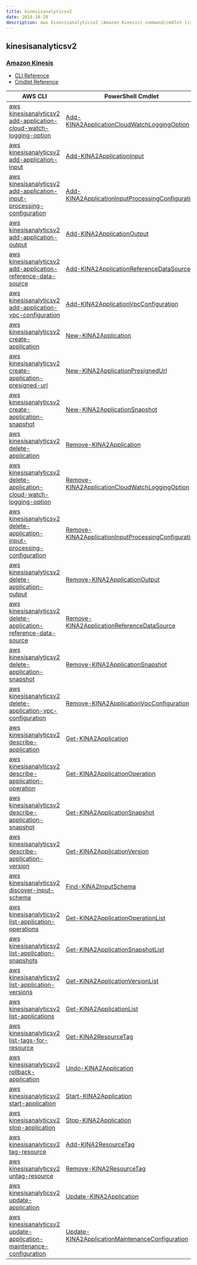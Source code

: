 ```yaml
---
title: kinesisanalyticsv2
date: 2024-10-20
description: aws kinesisanalyticsv2 (Amazon Kinesis) command/cmdlet list.
---
```


## kinesisanalyticsv2

### [Amazon Kinesis](https://aws.amazon.com/kinesis/)

* [CLI Reference](https://awscli.amazonaws.com/v2/documentation/api/latest/reference/kinesisanalyticsv2/index.html)
* [Cmdlet Reference](https://docs.aws.amazon.com/powershell/latest/reference/items/Amazon_Kinesis_Analytics_(v2)_cmdlets.html)

|AWS CLI|PowerShell Cmdlet|
|----|----|
|[aws kinesisanalyticsv2 add-application-cloud-watch-logging-option](https://awscli.amazonaws.com/v2/documentation/api/latest/reference/kinesisanalyticsv2/add-application-cloud-watch-logging-option.html)|[Add-KINA2ApplicationCloudWatchLoggingOption](https://docs.aws.amazon.com/powershell/latest/reference/items/Add-KINA2ApplicationCloudWatchLoggingOption.html)|
|[aws kinesisanalyticsv2 add-application-input](https://awscli.amazonaws.com/v2/documentation/api/latest/reference/kinesisanalyticsv2/add-application-input.html)|[Add-KINA2ApplicationInput](https://docs.aws.amazon.com/powershell/latest/reference/items/Add-KINA2ApplicationInput.html)|
|[aws kinesisanalyticsv2 add-application-input-processing-configuration](https://awscli.amazonaws.com/v2/documentation/api/latest/reference/kinesisanalyticsv2/add-application-input-processing-configuration.html)|[Add-KINA2ApplicationInputProcessingConfiguration](https://docs.aws.amazon.com/powershell/latest/reference/items/Add-KINA2ApplicationInputProcessingConfiguration.html)|
|[aws kinesisanalyticsv2 add-application-output](https://awscli.amazonaws.com/v2/documentation/api/latest/reference/kinesisanalyticsv2/add-application-output.html)|[Add-KINA2ApplicationOutput](https://docs.aws.amazon.com/powershell/latest/reference/items/Add-KINA2ApplicationOutput.html)|
|[aws kinesisanalyticsv2 add-application-reference-data-source](https://awscli.amazonaws.com/v2/documentation/api/latest/reference/kinesisanalyticsv2/add-application-reference-data-source.html)|[Add-KINA2ApplicationReferenceDataSource](https://docs.aws.amazon.com/powershell/latest/reference/items/Add-KINA2ApplicationReferenceDataSource.html)|
|[aws kinesisanalyticsv2 add-application-vpc-configuration](https://awscli.amazonaws.com/v2/documentation/api/latest/reference/kinesisanalyticsv2/add-application-vpc-configuration.html)|[Add-KINA2ApplicationVpcConfiguration](https://docs.aws.amazon.com/powershell/latest/reference/items/Add-KINA2ApplicationVpcConfiguration.html)|
|[aws kinesisanalyticsv2 create-application](https://awscli.amazonaws.com/v2/documentation/api/latest/reference/kinesisanalyticsv2/create-application.html)|[New-KINA2Application](https://docs.aws.amazon.com/powershell/latest/reference/items/New-KINA2Application.html)|
|[aws kinesisanalyticsv2 create-application-presigned-url](https://awscli.amazonaws.com/v2/documentation/api/latest/reference/kinesisanalyticsv2/create-application-presigned-url.html)|[New-KINA2ApplicationPresignedUrl](https://docs.aws.amazon.com/powershell/latest/reference/items/New-KINA2ApplicationPresignedUrl.html)|
|[aws kinesisanalyticsv2 create-application-snapshot](https://awscli.amazonaws.com/v2/documentation/api/latest/reference/kinesisanalyticsv2/create-application-snapshot.html)|[New-KINA2ApplicationSnapshot](https://docs.aws.amazon.com/powershell/latest/reference/items/New-KINA2ApplicationSnapshot.html)|
|[aws kinesisanalyticsv2 delete-application](https://awscli.amazonaws.com/v2/documentation/api/latest/reference/kinesisanalyticsv2/delete-application.html)|[Remove-KINA2Application](https://docs.aws.amazon.com/powershell/latest/reference/items/Remove-KINA2Application.html)|
|[aws kinesisanalyticsv2 delete-application-cloud-watch-logging-option](https://awscli.amazonaws.com/v2/documentation/api/latest/reference/kinesisanalyticsv2/delete-application-cloud-watch-logging-option.html)|[Remove-KINA2ApplicationCloudWatchLoggingOption](https://docs.aws.amazon.com/powershell/latest/reference/items/Remove-KINA2ApplicationCloudWatchLoggingOption.html)|
|[aws kinesisanalyticsv2 delete-application-input-processing-configuration](https://awscli.amazonaws.com/v2/documentation/api/latest/reference/kinesisanalyticsv2/delete-application-input-processing-configuration.html)|[Remove-KINA2ApplicationInputProcessingConfiguration](https://docs.aws.amazon.com/powershell/latest/reference/items/Remove-KINA2ApplicationInputProcessingConfiguration.html)|
|[aws kinesisanalyticsv2 delete-application-output](https://awscli.amazonaws.com/v2/documentation/api/latest/reference/kinesisanalyticsv2/delete-application-output.html)|[Remove-KINA2ApplicationOutput](https://docs.aws.amazon.com/powershell/latest/reference/items/Remove-KINA2ApplicationOutput.html)|
|[aws kinesisanalyticsv2 delete-application-reference-data-source](https://awscli.amazonaws.com/v2/documentation/api/latest/reference/kinesisanalyticsv2/delete-application-reference-data-source.html)|[Remove-KINA2ApplicationReferenceDataSource](https://docs.aws.amazon.com/powershell/latest/reference/items/Remove-KINA2ApplicationReferenceDataSource.html)|
|[aws kinesisanalyticsv2 delete-application-snapshot](https://awscli.amazonaws.com/v2/documentation/api/latest/reference/kinesisanalyticsv2/delete-application-snapshot.html)|[Remove-KINA2ApplicationSnapshot](https://docs.aws.amazon.com/powershell/latest/reference/items/Remove-KINA2ApplicationSnapshot.html)|
|[aws kinesisanalyticsv2 delete-application-vpc-configuration](https://awscli.amazonaws.com/v2/documentation/api/latest/reference/kinesisanalyticsv2/delete-application-vpc-configuration.html)|[Remove-KINA2ApplicationVpcConfiguration](https://docs.aws.amazon.com/powershell/latest/reference/items/Remove-KINA2ApplicationVpcConfiguration.html)|
|[aws kinesisanalyticsv2 describe-application](https://awscli.amazonaws.com/v2/documentation/api/latest/reference/kinesisanalyticsv2/describe-application.html)|[Get-KINA2Application](https://docs.aws.amazon.com/powershell/latest/reference/items/Get-KINA2Application.html)|
|[aws kinesisanalyticsv2 describe-application-operation](https://awscli.amazonaws.com/v2/documentation/api/latest/reference/kinesisanalyticsv2/describe-application-operation.html)|[Get-KINA2ApplicationOperation](https://docs.aws.amazon.com/powershell/latest/reference/items/Get-KINA2ApplicationOperation.html)|
|[aws kinesisanalyticsv2 describe-application-snapshot](https://awscli.amazonaws.com/v2/documentation/api/latest/reference/kinesisanalyticsv2/describe-application-snapshot.html)|[Get-KINA2ApplicationSnapshot](https://docs.aws.amazon.com/powershell/latest/reference/items/Get-KINA2ApplicationSnapshot.html)|
|[aws kinesisanalyticsv2 describe-application-version](https://awscli.amazonaws.com/v2/documentation/api/latest/reference/kinesisanalyticsv2/describe-application-version.html)|[Get-KINA2ApplicationVersion](https://docs.aws.amazon.com/powershell/latest/reference/items/Get-KINA2ApplicationVersion.html)|
|[aws kinesisanalyticsv2 discover-input-schema](https://awscli.amazonaws.com/v2/documentation/api/latest/reference/kinesisanalyticsv2/discover-input-schema.html)|[Find-KINA2InputSchema](https://docs.aws.amazon.com/powershell/latest/reference/items/Find-KINA2InputSchema.html)|
|[aws kinesisanalyticsv2 list-application-operations](https://awscli.amazonaws.com/v2/documentation/api/latest/reference/kinesisanalyticsv2/list-application-operations.html)|[Get-KINA2ApplicationOperationList](https://docs.aws.amazon.com/powershell/latest/reference/items/Get-KINA2ApplicationOperationList.html)|
|[aws kinesisanalyticsv2 list-application-snapshots](https://awscli.amazonaws.com/v2/documentation/api/latest/reference/kinesisanalyticsv2/list-application-snapshots.html)|[Get-KINA2ApplicationSnapshotList](https://docs.aws.amazon.com/powershell/latest/reference/items/Get-KINA2ApplicationSnapshotList.html)|
|[aws kinesisanalyticsv2 list-application-versions](https://awscli.amazonaws.com/v2/documentation/api/latest/reference/kinesisanalyticsv2/list-application-versions.html)|[Get-KINA2ApplicationVersionList](https://docs.aws.amazon.com/powershell/latest/reference/items/Get-KINA2ApplicationVersionList.html)|
|[aws kinesisanalyticsv2 list-applications](https://awscli.amazonaws.com/v2/documentation/api/latest/reference/kinesisanalyticsv2/list-applications.html)|[Get-KINA2ApplicationList](https://docs.aws.amazon.com/powershell/latest/reference/items/Get-KINA2ApplicationList.html)|
|[aws kinesisanalyticsv2 list-tags-for-resource](https://awscli.amazonaws.com/v2/documentation/api/latest/reference/kinesisanalyticsv2/list-tags-for-resource.html)|[Get-KINA2ResourceTag](https://docs.aws.amazon.com/powershell/latest/reference/items/Get-KINA2ResourceTag.html)|
|[aws kinesisanalyticsv2 rollback-application](https://awscli.amazonaws.com/v2/documentation/api/latest/reference/kinesisanalyticsv2/rollback-application.html)|[Undo-KINA2Application](https://docs.aws.amazon.com/powershell/latest/reference/items/Undo-KINA2Application.html)|
|[aws kinesisanalyticsv2 start-application](https://awscli.amazonaws.com/v2/documentation/api/latest/reference/kinesisanalyticsv2/start-application.html)|[Start-KINA2Application](https://docs.aws.amazon.com/powershell/latest/reference/items/Start-KINA2Application.html)|
|[aws kinesisanalyticsv2 stop-application](https://awscli.amazonaws.com/v2/documentation/api/latest/reference/kinesisanalyticsv2/stop-application.html)|[Stop-KINA2Application](https://docs.aws.amazon.com/powershell/latest/reference/items/Stop-KINA2Application.html)|
|[aws kinesisanalyticsv2 tag-resource](https://awscli.amazonaws.com/v2/documentation/api/latest/reference/kinesisanalyticsv2/tag-resource.html)|[Add-KINA2ResourceTag](https://docs.aws.amazon.com/powershell/latest/reference/items/Add-KINA2ResourceTag.html)|
|[aws kinesisanalyticsv2 untag-resource](https://awscli.amazonaws.com/v2/documentation/api/latest/reference/kinesisanalyticsv2/untag-resource.html)|[Remove-KINA2ResourceTag](https://docs.aws.amazon.com/powershell/latest/reference/items/Remove-KINA2ResourceTag.html)|
|[aws kinesisanalyticsv2 update-application](https://awscli.amazonaws.com/v2/documentation/api/latest/reference/kinesisanalyticsv2/update-application.html)|[Update-KINA2Application](https://docs.aws.amazon.com/powershell/latest/reference/items/Update-KINA2Application.html)|
|[aws kinesisanalyticsv2 update-application-maintenance-configuration](https://awscli.amazonaws.com/v2/documentation/api/latest/reference/kinesisanalyticsv2/update-application-maintenance-configuration.html)|[Update-KINA2ApplicationMaintenanceConfiguration](https://docs.aws.amazon.com/powershell/latest/reference/items/Update-KINA2ApplicationMaintenanceConfiguration.html)|

